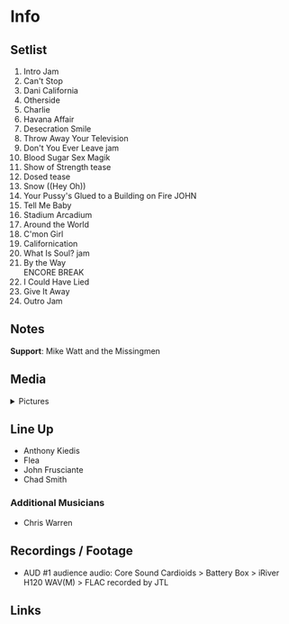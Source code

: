 # Info

## Setlist

1. Intro Jam
2. Can't Stop
3. Dani California
4. Otherside
5. Charlie
6. Havana Affair
7. Desecration Smile
8. Throw Away Your Television
9. Don't You Ever Leave jam
10. Blood Sugar Sex Magik
11. Show of Strength tease
12. Dosed tease
13. Snow ((Hey Oh))
14. Your Pussy's Glued to a Building on Fire JOHN
15. Tell Me Baby
16. Stadium Arcadium
17. Around the World
18. C'mon Girl
19. Californication
20. What Is Soul? jam
21. By the Way
<br> ENCORE BREAK
22. I Could Have Lied
23. Give It Away
24. Outro Jam

## Notes

**Support**: Mike Watt and the Missingmen

## Media 

<details>
  <summary>Pictures</summary>
  <!--<img alt="Setlist" title="Setlist" src="_.jpg" height="200" />
  <img alt="Flyer" title="Flyer" src="_.jpg" height="200" />
  <img alt="Clipper" title="Clipper" src="_.jpg" height="200" />
  <img alt="Ticket" title="Ticket" src="_.jpg" height="200" />
  -->
</details>

## Line Up

* Anthony Kiedis
* Flea
* John Frusciante
* Chad Smith

### Additional Musicians

* Chris Warren

## Recordings / Footage

* AUD #1 audience audio: Core Sound Cardioids > Battery Box > iRiver H120 WAV(M) > FLAC recorded by JTL

## Links